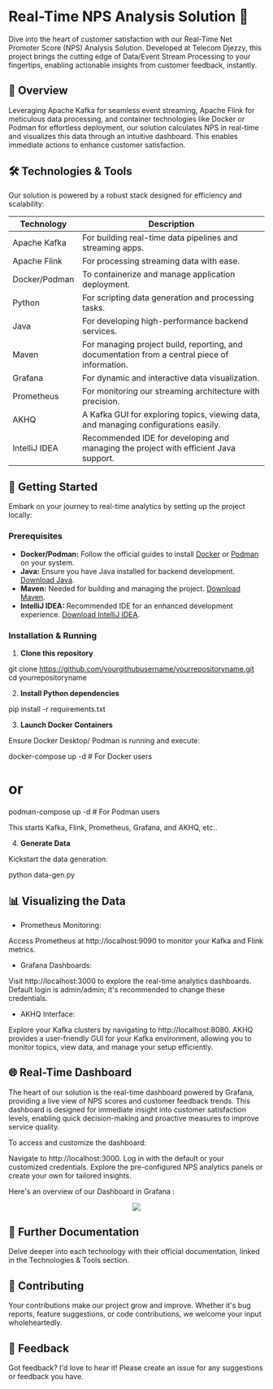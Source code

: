 # Real-Time NPS Analysis Solution 🚀

Dive into the heart of customer satisfaction with our Real-Time Net Promoter Score (NPS) Analysis Solution. Developed at Telecom Djezzy, this project brings the cutting edge of Data/Event Stream Processing to your fingertips, enabling actionable insights from customer feedback, instantly.

## 📖 Overview

Leveraging Apache Kafka for seamless event streaming, Apache Flink for meticulous data processing, and container technologies like Docker or Podman for effortless deployment, our solution calculates NPS in real-time and visualizes this data through an intuitive dashboard. This enables immediate actions to enhance customer satisfaction.

## 🛠 Technologies & Tools

Our solution is powered by a robust stack designed for efficiency and scalability:

| Technology      | Description                                                                                   |
|-----------------|-----------------------------------------------------------------------------------------------|
| Apache Kafka    | For building real-time data pipelines and streaming apps.                                     |
| Apache Flink    | For processing streaming data with ease.                                                      |
| Docker/Podman   | To containerize and manage application deployment.                                            |
| Python          | For scripting data generation and processing tasks.                                           |
| Java            | For developing high-performance backend services.                                             |
| Maven           | For managing project build, reporting, and documentation from a central piece of information. |
| Grafana         | For dynamic and interactive data visualization.                                               |
| Prometheus      | For monitoring our streaming architecture with precision.                                     |
| AKHQ            | A Kafka GUI for exploring topics, viewing data, and managing configurations easily.           |
| IntelliJ IDEA   | Recommended IDE for developing and managing the project with efficient Java support.         |

## 🚀 Getting Started

Embark on your journey to real-time analytics by setting up the project locally:

### Prerequisites

- **Docker/Podman:** Follow the official guides to install [Docker](https://docs.docker.com/get-docker/) or [Podman](https://podman.io/getting-started/installation) on your system.
- **Java:** Ensure you have Java installed for backend development. [Download Java](https://www.oracle.com/java/technologies/javase-jdk11-downloads.html).
- **Maven:** Needed for building and managing the project. [Download Maven](https://maven.apache.org/download.cgi).
- **IntelliJ IDEA:** Recommended IDE for an enhanced development experience. [Download IntelliJ IDEA](https://www.jetbrains.com/idea/download/).

### Installation & Running

1. **Clone this repository**

git clone https://github.com/yourgithubusername/yourrepositoryname.git
cd yourrepositoryname

2. **Install Python dependencies** 

pip install -r requirements.txt

3. **Launch Docker Containers** 

Ensure Docker Desktop/ Podman is running and execute:

docker-compose up -d  # For Docker users
# or
podman-compose up -d  # For Podman users


This starts Kafka, Flink, Prometheus, Grafana, and AKHQ, etc.. 

4. **Generate Data**

Kickstart the data generation:

python data-gen.py

## 📊 Visualizing the Data

- Prometheus Monitoring:

Access Prometheus at http://localhost:9090 to monitor your Kafka and Flink metrics.

- Grafana Dashboards:

Visit http://localhost:3000 to explore the real-time analytics dashboards. Default login is admin/admin; it's recommended to change these credentials.

- AKHQ Interface:

Explore your Kafka clusters by navigating to http://localhost:8080. AKHQ provides a user-friendly GUI for your Kafka environment, allowing you to monitor topics, view data, and manage your setup efficiently.

## 🌐 Real-Time Dashboard
The heart of our solution is the real-time dashboard powered by Grafana, providing a live view of NPS scores and customer feedback trends. This dashboard is designed for immediate insight into customer satisfaction levels, enabling quick decision-making and proactive measures to improve service quality.

To access and customize the dashboard:

Navigate to http://localhost:3000.
Log in with the default or your customized credentials.
Explore the pre-configured NPS analytics panels or create your own for tailored insights.

Here's an overview of our Dashboard in Grafana : 
<p align="center">
<img src="https://github.com/Zakaria100000/Real-time-Data-Streaming-Application-for-Customer-Satisfaction/assets/93408719/0c30f75b-0c68-4bee-a3bb-e1cc4e625e3e">
</p>

## 📘 Further Documentation
Delve deeper into each technology with their official documentation, linked in the Technologies & Tools section.

## 🤝 Contributing
Your contributions make our project grow and improve. Whether it's bug reports, feature suggestions, or code contributions, we welcome your input wholeheartedly.

## 💬 Feedback
Got feedback? I'd love to hear it! Please create an issue for any suggestions or feedback you have.
 

